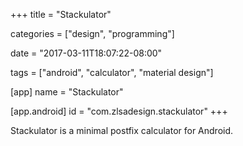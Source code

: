 +++
title = "Stackulator"

categories = ["design", "programming"]

date = "2017-03-11T18:07:22-08:00"

tags = ["android", "calculator", "material design"]

[app]
name = "Stackulator"

[app.android]
id = "com.zlsadesign.stackulator"
+++

Stackulator is a minimal postfix calculator for Android.

<!--more-->
